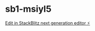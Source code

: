 # sb1-msiyl5

[Edit in StackBlitz next generation editor ⚡️](https://stackblitz.com/~/github.com/erkanbahar/sb1-msiyl5)